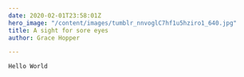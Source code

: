 ```yaml
---
date: 2020-02-01T23:58:01Z
hero_image: "/content/images/tumblr_nnvoglC7hf1u5hziro1_640.jpg"
title: A sight for sore eyes
author: Grace Hopper

---
```

    Hello World